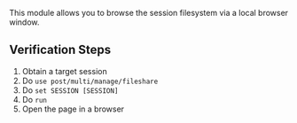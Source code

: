 This module allows you to browse the session filesystem via a local browser window.

## Verification Steps

1. Obtain a target session
2. Do `use post/multi/manage/fileshare`
3. Do `set SESSION [SESSION]`
4. Do `run`
5. Open the page in a browser

